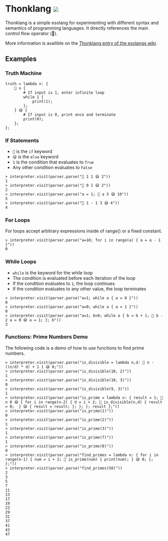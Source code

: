 # Thonklang ![](https://github.com/finnless/thonklang/workflows/tests/badge.svg)

Thonklang is a simple esolang for experimenting with different syntax and semantics of programming languages. It directly references the main control flow operator (🤔).

More information is availible on the [Thonklang entry of the esolangs wiki](https://esolangs.org/wiki/Thonklang).

## Examples


### Truth Machine
```
truth = lambda n: {
    🤔 n {
        # If input is 1, enter infinite loop
        while 1 {
            print(1);
        };
    } 😅 {
        # If input is 0, print once and terminate
        print(0);
    };
};
```


### If Statements

- `🤔` is the `if` keyword
- `😅` is the `else` keyword
- `1` is the condition that evaluates to `True`
- Any other condition evaluates to `False`


```
> interpreter.visit(parser.parse("🤔 1 1 😅 2"))
1
> interpreter.visit(parser.parse("🤔 0 1 😅 2"))
2
> interpreter.visit(parser.parse("a = 1; 🤔 a 5 😅 10"))
5
> interpreter.visit(parser.parse("🤔 1 - 1 3 😅 4"))
4
```


### For Loops

For loops accept arbitrary expressions inside of range() or a fixed constant.

```
> interpreter.visit(parser.parse("a=10; for i in range(a) { a = a - 1 }"))
0
```

### While Loops

- `while` is the keyword for the while loop
- The condition is evaluated before each iteration of the loop
- If the condition evaluates to `1`, the loop continues
- If the condition evaluates to any other value, the loop terminates

```
> interpreter.visit(parser.parse("a=1; while a { a = 0 }"))
0
> interpreter.visit(parser.parse("a=0; while a { a = 1 }"))
0
> interpreter.visit(parser.parse("a=1; b=0; while a { b = b + 1; 🤔 b - 2 a = 0 😅 a = 1; }; b"))
3
```


### Functions: Prime Numbers Demo

The following code is a demo of how to use functions to find prime numbers.

```
> interpreter.visit(parser.parse("is_divisible = lambda n,d: 🤔 n - ((n/d) * d) + 1 1 😅 0;"))
> interpreter.visit(parser.parse("is_divisible(10, 2)"))
1
> interpreter.visit(parser.parse("is_divisible(10, 3)"))
0
> interpreter.visit(parser.parse("is_divisible(9, 3)"))
1
> interpreter.visit(parser.parse("is_prime = lambda n: { result = 1; 🤔 n 0 😅 { for i in range(n-2) { d = i + 2; 🤔 is_divisible(n,d) { result = 0;  } 😅 { result = result; }; }; }; result };"))
> interpreter.visit(parser.parse("is_prime(1)"))
0
> interpreter.visit(parser.parse("is_prime(2)"))
1
> interpreter.visit(parser.parse("is_prime(3)"))
1
> interpreter.visit(parser.parse("is_prime(7)"))
1
> interpreter.visit(parser.parse("is_prime(8)"))
0
> interpreter.visit(parser.parse("find_primes = lambda n: { for i in range(n-1) { num = i + 2; 🤔 is_prime(num) { print(num); } 😅 0; }; };"))
> interpreter.visit(parser.parse("find_primes(50)"))
2
3
5
7
11
13
17
19
23
29
31
37
41
43
47
```